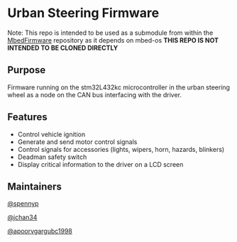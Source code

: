 # Urban Steering Firmware
Note: This repo is intended to be used as a submodule from within the [MbedFirmware](https://github.com/supermileage/MbedFirmware) repository as it depends on mbed-os
**THIS REPO IS NOT INTENDED TO BE CLONED DIRECTLY**

## Purpose
Firmware running on the stm32L432kc microcontroller in the urban steering wheel as a node on the CAN bus interfacing with the driver.

## Features
* Control vehicle ignition
* Generate and send motor control signals
* Control signals for accessories (lights, wipers, horn, hazards, blinkers) 
* Deadman safety switch 
* Display critical information to the driver on a LCD screen 

## Maintainers
[@spennyp](https://github.com/spennyp)

[@jchan34](https://github.com/jchan34)

[@apoorvgargubc1998](https://github.com/apoorvgargubc1998)
